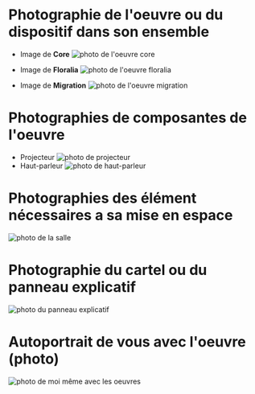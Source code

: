 # Photographie de l'oeuvre ou du dispositif dans son ensemble
- Image de **Core**
![photo de l'oeuvre core](image_portail_core.jpg)

- Image de **Floralia**
![photo de l'oeuvre floralia](image_portail_floralia.jpg)

- Image de **Migration**
![photo de l'oeuvre migration](image_portail_migration.jpg)
# Photographies de composantes de l'oeuvre
- Projecteur 
 ![photo de projecteur](image_portail_composante_projecteur.JPG)
- Haut-parleur
 ![photo de haut-parleur](image_portail_composantes_haut_parleur.JPG)
# Photographies des élément nécessaires a sa mise en espace
![photo de la salle](image_portail_salle.jpg) 
# Photographie du cartel ou du panneau explicatif
![photo du panneau explicatif](image_oasis_portail_panneau_explicatif.jpeg)
# Autoportrait de vous avec l'oeuvre (photo)
![photo de moi même avec les oeuvres](image_oasis_portail_selfi.jpg)
